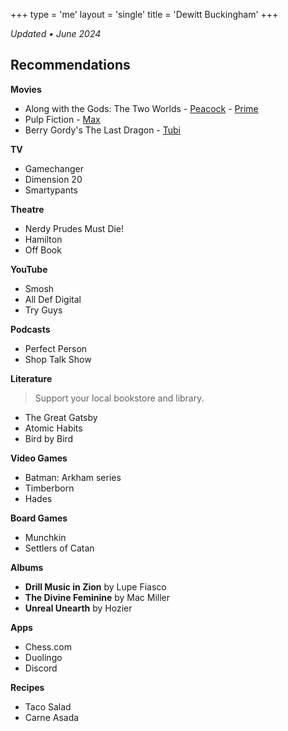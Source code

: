 +++
type = 'me'
layout = 'single'
title = 'Dewitt Buckingham'
+++

_Updated &bull; June 2024_

## Recommendations

**Movies**

- Along with the Gods: The Two Worlds - [Peacock](https://www.peacocktv.com/watch/asset/movies/along-with-the-gods-the-two-worlds/df258973-d14d-37c0-92c1-2664e2b7b866) - [Prime](https://www.amazon.com/gp/video/detail/amzn1.dv.gti.a2f6369f-6fdc-47cc-be92-173f9e5ad6ed?autoplay=0&ref_=atv_cf_strg_wb)
- Pulp Fiction - [Max](https://www.max.com/movies/04d2059a-0056-4693-93cd-5fd1b7b02d4e)
- Berry Gordy's The Last Dragon - [Tubi](https://tubitv.com/movies/651100/the-last-dragon?start=true&tracking=google-feed)

**TV**

- Gamechanger
- Dimension 20
- Smartypants

**Theatre**

- Nerdy Prudes Must Die!
- Hamilton
- Off Book

**YouTube**

- Smosh
- All Def Digital
- Try Guys

**Podcasts**

- Perfect Person
- Shop Talk Show

**Literature**

> Support your local bookstore and library.

- The Great Gatsby
- Atomic Habits
- Bird by Bird

**Video Games**

- Batman: Arkham series
- Timberborn
- Hades

**Board Games**

- Munchkin
- Settlers of Catan

**Albums**

- **Drill Music in Zion** by Lupe Fiasco
- **The Divine Feminine** by Mac Miller
- **Unreal Unearth** by Hozier

**Apps**

- Chess.com
- Duolingo
- Discord

**Recipes**

- Taco Salad
- Carne Asada
